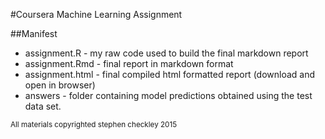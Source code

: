 #Coursera Machine Learning Assignment

##Manifest
* assignment.R - my raw code used to build the final markdown report
* assignment.Rmd - final report in markdown format
* assignment.html - final compiled html formatted report (download and open in browser)
* answers - folder containing model predictions obtained using the test data set.

<small> All materials copyrighted stephen checkley 2015 </small>